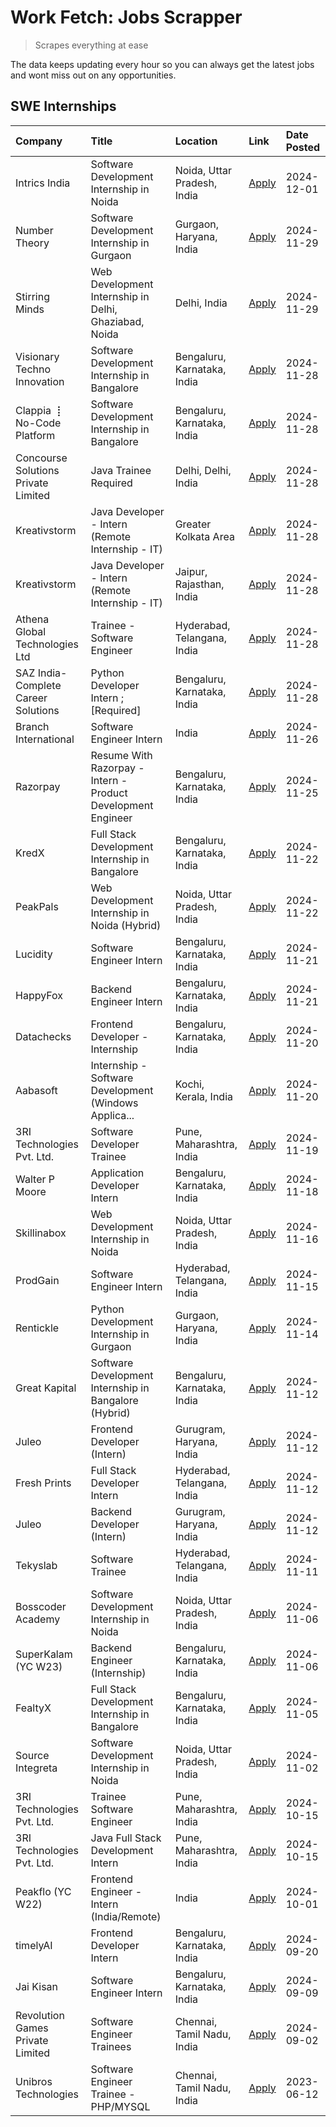 # Work Fetch: Jobs Scrapper
> Scrapes everything at ease

The data keeps updating every hour so you can always get the latest jobs and wont miss out on any opportunities.

## SWE Internships
<!--START_SECTION:workfetch-->
| Company                              | Title                                                        | Location                    | Link                                                                                                                                                                                                                                          | Date Posted   |
|:-------------------------------------|:-------------------------------------------------------------|:----------------------------|:----------------------------------------------------------------------------------------------------------------------------------------------------------------------------------------------------------------------------------------------|:--------------|
| Intrics India                        | Software Development Internship in Noida                     | Noida, Uttar Pradesh, India | [Apply](https://in.linkedin.com/jobs/view/software-development-internship-in-noida-at-intrics-india-4088621201?position=24&pageNum=0&refId=D0Gy%2FVoVcFv2bWEyw%2FffZw%3D%3D&trackingId=FNItJ15fcI0kTvcmZ8STRg%3D%3D)                          | 2024-12-01    |
| Number Theory                        | Software Development Internship in Gurgaon                   | Gurgaon, Haryana, India     | [Apply](https://in.linkedin.com/jobs/view/software-development-internship-in-gurgaon-at-number-theory-4087550503?position=27&pageNum=0&refId=D0Gy%2FVoVcFv2bWEyw%2FffZw%3D%3D&trackingId=%2BI5TYBOBQTGFucoaeaVDqg%3D%3D)                      | 2024-11-29    |
| Stirring Minds                       | Web Development Internship in Delhi, Ghaziabad, Noida        | Delhi, India                | [Apply](https://in.linkedin.com/jobs/view/web-development-internship-in-delhi-ghaziabad-noida-at-stirring-minds-4087549741?position=56&pageNum=0&refId=D0Gy%2FVoVcFv2bWEyw%2FffZw%3D%3D&trackingId=lL0mDn8YbmZqpTMujcHQyA%3D%3D)              | 2024-11-29    |
| Visionary Techno Innovation          | Software Development Internship in Bangalore                 | Bengaluru, Karnataka, India | [Apply](https://in.linkedin.com/jobs/view/software-development-internship-in-bangalore-at-visionary-techno-innovation-4086916247?position=6&pageNum=0&refId=D0Gy%2FVoVcFv2bWEyw%2FffZw%3D%3D&trackingId=EqV5yh2Oiv%2BxamhDrN%2BTug%3D%3D)     | 2024-11-28    |
| Clappia ⢸ No-Code Platform           | Software Development Internship in Bangalore                 | Bengaluru, Karnataka, India | [Apply](https://in.linkedin.com/jobs/view/software-development-internship-in-bangalore-at-clappia-%E2%A2%B8-no-code-platform-4086916232?position=22&pageNum=0&refId=D0Gy%2FVoVcFv2bWEyw%2FffZw%3D%3D&trackingId=8T8KDEaaEfy2Ma3KFOYz5A%3D%3D) | 2024-11-28    |
| Concourse Solutions Private Limited  | Java Trainee Required                                        | Delhi, Delhi, India         | [Apply](https://in.linkedin.com/jobs/view/java-trainee-required-at-concourse-solutions-private-limited-4087289970?position=30&pageNum=0&refId=D0Gy%2FVoVcFv2bWEyw%2FffZw%3D%3D&trackingId=ZJEu%2BbIyqcdpZ3MGzz2a7A%3D%3D)                     | 2024-11-28    |
| Kreativstorm                         | Java Developer - Intern (Remote Internship - IT)             | Greater Kolkata Area        | [Apply](https://in.linkedin.com/jobs/view/java-developer-intern-remote-internship-it-at-kreativstorm-4087221036?position=40&pageNum=0&refId=D0Gy%2FVoVcFv2bWEyw%2FffZw%3D%3D&trackingId=mF9xCkkBv1wjdf9oDq7MdA%3D%3D)                         | 2024-11-28    |
| Kreativstorm                         | Java Developer - Intern (Remote Internship - IT)             | Jaipur, Rajasthan, India    | [Apply](https://in.linkedin.com/jobs/view/java-developer-intern-remote-internship-it-at-kreativstorm-4087216561?position=50&pageNum=0&refId=D0Gy%2FVoVcFv2bWEyw%2FffZw%3D%3D&trackingId=MznpJ8B4%2FkYfgkbM0eb7cA%3D%3D)                       | 2024-11-28    |
| Athena Global Technologies Ltd       | Trainee - Software Engineer                                  | Hyderabad, Telangana, India | [Apply](https://in.linkedin.com/jobs/view/trainee-software-engineer-at-athena-global-technologies-ltd-4087205108?position=58&pageNum=0&refId=D0Gy%2FVoVcFv2bWEyw%2FffZw%3D%3D&trackingId=fcBNEp%2BWwKw6NXx2BHmWvQ%3D%3D)                      | 2024-11-28    |
| SAZ India- Complete Career Solutions | Python Developer Intern ; [Required]                         | Bengaluru, Karnataka, India | [Apply](https://in.linkedin.com/jobs/view/python-developer-intern-required-at-saz-india-complete-career-solutions-4087531863?position=59&pageNum=0&refId=D0Gy%2FVoVcFv2bWEyw%2FffZw%3D%3D&trackingId=yVXlztFdPhBpeYyhjiRQng%3D%3D)            | 2024-11-28    |
| Branch International                 | Software Engineer Intern                                     | India                       | [Apply](https://in.linkedin.com/jobs/view/software-engineer-intern-at-branch-international-4054425650?position=41&pageNum=0&refId=D0Gy%2FVoVcFv2bWEyw%2FffZw%3D%3D&trackingId=SRnvpxuZPikOK1iT6dQvvQ%3D%3D)                                   | 2024-11-26    |
| Razorpay                             | Resume With Razorpay - Intern - Product Development Engineer | Bengaluru, Karnataka, India | [Apply](https://in.linkedin.com/jobs/view/resume-with-razorpay-intern-product-development-engineer-at-razorpay-4082644771?position=48&pageNum=0&refId=D0Gy%2FVoVcFv2bWEyw%2FffZw%3D%3D&trackingId=3nk7iHF%2F92OiN6s7Mz0rjw%3D%3D)             | 2024-11-25    |
| KredX                                | Full Stack Development Internship in Bangalore               | Bengaluru, Karnataka, India | [Apply](https://in.linkedin.com/jobs/view/full-stack-development-internship-in-bangalore-at-kredx-4082021747?position=28&pageNum=0&refId=D0Gy%2FVoVcFv2bWEyw%2FffZw%3D%3D&trackingId=oGS4%2Bq75fVGpt5MJqCMaoA%3D%3D)                          | 2024-11-22    |
| PeakPals                             | Web Development Internship in Noida (Hybrid)                 | Noida, Uttar Pradesh, India | [Apply](https://in.linkedin.com/jobs/view/web-development-internship-in-noida-hybrid-at-peakpals-4082025102?position=52&pageNum=0&refId=D0Gy%2FVoVcFv2bWEyw%2FffZw%3D%3D&trackingId=KNdwk5l1J3j%2FdQQ1jHJMEw%3D%3D)                           | 2024-11-22    |
| Lucidity                             | Software Engineer Intern                                     | Bengaluru, Karnataka, India | [Apply](https://in.linkedin.com/jobs/view/software-engineer-intern-at-lucidity-4081805788?position=13&pageNum=0&refId=D0Gy%2FVoVcFv2bWEyw%2FffZw%3D%3D&trackingId=RA1qCVok2Gt3Qw9GmIVNJQ%3D%3D)                                               | 2024-11-21    |
| HappyFox                             | Backend Engineer Intern                                      | Bengaluru, Karnataka, India | [Apply](https://in.linkedin.com/jobs/view/backend-engineer-intern-at-happyfox-4079265240?position=53&pageNum=0&refId=D0Gy%2FVoVcFv2bWEyw%2FffZw%3D%3D&trackingId=1Z3oa1NW6cUiIIqYqI9ybA%3D%3D)                                                | 2024-11-21    |
| Datachecks                           | Frontend Developer - Internship                              | Bengaluru, Karnataka, India | [Apply](https://in.linkedin.com/jobs/view/frontend-developer-internship-at-datachecks-4078365869?position=37&pageNum=0&refId=D0Gy%2FVoVcFv2bWEyw%2FffZw%3D%3D&trackingId=XVFjXFAa7N%2BOXoItFwCr6A%3D%3D)                                      | 2024-11-20    |
| Aabasoft                             | Internship - Software Development (Windows Applica...        | Kochi, Kerala, India        | [Apply](https://in.linkedin.com/jobs/view/internship-software-development-windows-applica-at-aabasoft-4080986188?position=54&pageNum=0&refId=D0Gy%2FVoVcFv2bWEyw%2FffZw%3D%3D&trackingId=TvVzNMDXgVXvf2siWuGbnw%3D%3D)                        | 2024-11-20    |
| 3RI Technologies Pvt. Ltd.           | Software Developer Trainee                                   | Pune, Maharashtra, India    | [Apply](https://in.linkedin.com/jobs/view/software-developer-trainee-at-3ri-technologies-pvt-ltd-4080283578?position=29&pageNum=0&refId=D0Gy%2FVoVcFv2bWEyw%2FffZw%3D%3D&trackingId=sLCLRmvR4Mj84wtdI%2BhORA%3D%3D)                           | 2024-11-19    |
| Walter P Moore                       | Application Developer Intern                                 | Bengaluru, Karnataka, India | [Apply](https://in.linkedin.com/jobs/view/application-developer-intern-at-walter-p-moore-4077126811?position=23&pageNum=0&refId=D0Gy%2FVoVcFv2bWEyw%2FffZw%3D%3D&trackingId=m23IQ57Rv0kwBGHMC0LEkg%3D%3D)                                     | 2024-11-18    |
| Skillinabox                          | Web Development Internship in Noida                          | Noida, Uttar Pradesh, India | [Apply](https://in.linkedin.com/jobs/view/web-development-internship-in-noida-at-skillinabox-4077783016?position=17&pageNum=0&refId=D0Gy%2FVoVcFv2bWEyw%2FffZw%3D%3D&trackingId=lqnTlaSYnWx2H5%2BRwTdaWg%3D%3D)                               | 2024-11-16    |
| ProdGain                             | Software Engineer Intern                                     | Hyderabad, Telangana, India | [Apply](https://in.linkedin.com/jobs/view/software-engineer-intern-at-prodgain-4075283679?position=34&pageNum=0&refId=D0Gy%2FVoVcFv2bWEyw%2FffZw%3D%3D&trackingId=kHJtPGbKJy08uOBG0kNQ8A%3D%3D)                                               | 2024-11-15    |
| Rentickle                            | Python Development Internship in Gurgaon                     | Gurgaon, Haryana, India     | [Apply](https://in.linkedin.com/jobs/view/python-development-internship-in-gurgaon-at-rentickle-4075922770?position=18&pageNum=0&refId=D0Gy%2FVoVcFv2bWEyw%2FffZw%3D%3D&trackingId=0tm%2BGsxsXcmt5AIgAfc3Fg%3D%3D)                            | 2024-11-14    |
| Great Kapital                        | Software Development Internship in Bangalore (Hybrid)        | Bengaluru, Karnataka, India | [Apply](https://in.linkedin.com/jobs/view/software-development-internship-in-bangalore-hybrid-at-great-kapital-4074322094?position=26&pageNum=0&refId=D0Gy%2FVoVcFv2bWEyw%2FffZw%3D%3D&trackingId=OduUPz7aVIHUZwB%2BERzbDw%3D%3D)             | 2024-11-12    |
| Juleo                                | Frontend Developer (Intern)                                  | Gurugram, Haryana, India    | [Apply](https://in.linkedin.com/jobs/view/frontend-developer-intern-at-juleo-4072443159?position=31&pageNum=0&refId=D0Gy%2FVoVcFv2bWEyw%2FffZw%3D%3D&trackingId=Ib02d9GXDkYKFYUsGTVsHw%3D%3D)                                                 | 2024-11-12    |
| Fresh Prints                         | Full Stack Developer Intern                                  | Hyderabad, Telangana, India | [Apply](https://in.linkedin.com/jobs/view/full-stack-developer-intern-at-fresh-prints-4074759619?position=35&pageNum=0&refId=D0Gy%2FVoVcFv2bWEyw%2FffZw%3D%3D&trackingId=QdDi8PgkxW5V61amJTUipA%3D%3D)                                        | 2024-11-12    |
| Juleo                                | Backend Developer (Intern)                                   | Gurugram, Haryana, India    | [Apply](https://in.linkedin.com/jobs/view/backend-developer-intern-at-juleo-4072437848?position=49&pageNum=0&refId=D0Gy%2FVoVcFv2bWEyw%2FffZw%3D%3D&trackingId=rDPpO3bHATqDpmBkwehqDQ%3D%3D)                                                  | 2024-11-12    |
| Tekyslab                             | Software Trainee                                             | Hyderabad, Telangana, India | [Apply](https://in.linkedin.com/jobs/view/software-trainee-at-tekyslab-4074128169?position=44&pageNum=0&refId=D0Gy%2FVoVcFv2bWEyw%2FffZw%3D%3D&trackingId=GQBSuX2Uh%2Bow%2FkiNYhGa7Q%3D%3D)                                                   | 2024-11-11    |
| Bosscoder Academy                    | Software Development Internship in Noida                     | Noida, Uttar Pradesh, India | [Apply](https://in.linkedin.com/jobs/view/software-development-internship-in-noida-at-bosscoder-academy-4070090866?position=8&pageNum=0&refId=D0Gy%2FVoVcFv2bWEyw%2FffZw%3D%3D&trackingId=57aondf6vLnoSJxMxX12zA%3D%3D)                       | 2024-11-06    |
| SuperKalam (YC W23)                  | Backend Engineer (Internship)                                | Bengaluru, Karnataka, India | [Apply](https://in.linkedin.com/jobs/view/backend-engineer-internship-at-superkalam-yc-w23-4069134451?position=32&pageNum=0&refId=D0Gy%2FVoVcFv2bWEyw%2FffZw%3D%3D&trackingId=7UU9L8Yd%2FQcG4jF3xmdbVA%3D%3D)                                 | 2024-11-06    |
| FealtyX                              | Full Stack Development Internship in Bangalore               | Bengaluru, Karnataka, India | [Apply](https://in.linkedin.com/jobs/view/full-stack-development-internship-in-bangalore-at-fealtyx-4067118640?position=39&pageNum=0&refId=D0Gy%2FVoVcFv2bWEyw%2FffZw%3D%3D&trackingId=KPFdH%2FKCMo5bkI2LIZaUOw%3D%3D)                        | 2024-11-05    |
| Source Integreta                     | Software Development Internship in Noida                     | Noida, Uttar Pradesh, India | [Apply](https://in.linkedin.com/jobs/view/software-development-internship-in-noida-at-source-integreta-4066120527?position=11&pageNum=0&refId=D0Gy%2FVoVcFv2bWEyw%2FffZw%3D%3D&trackingId=miSqm6GGYYoEZ54Tb2zKkQ%3D%3D)                       | 2024-11-02    |
| 3RI Technologies Pvt. Ltd.           | Trainee Software Engineer                                    | Pune, Maharashtra, India    | [Apply](https://in.linkedin.com/jobs/view/trainee-software-engineer-at-3ri-technologies-pvt-ltd-4048233384?position=36&pageNum=0&refId=D0Gy%2FVoVcFv2bWEyw%2FffZw%3D%3D&trackingId=fDaTgq9ntZoiloWJGmnnJw%3D%3D)                              | 2024-10-15    |
| 3RI Technologies Pvt. Ltd.           | Java Full Stack Development Intern                           | Pune, Maharashtra, India    | [Apply](https://in.linkedin.com/jobs/view/java-full-stack-development-intern-at-3ri-technologies-pvt-ltd-4048231995?position=45&pageNum=0&refId=D0Gy%2FVoVcFv2bWEyw%2FffZw%3D%3D&trackingId=syxT8iztkAOW91DgTofaSg%3D%3D)                     | 2024-10-15    |
| Peakflo (YC W22)                     | Frontend Engineer - Intern (India/Remote)                    | India                       | [Apply](https://in.linkedin.com/jobs/view/frontend-engineer-intern-india-remote-at-peakflo-yc-w22-4037729755?position=5&pageNum=0&refId=D0Gy%2FVoVcFv2bWEyw%2FffZw%3D%3D&trackingId=r%2Bb4ky7zeoSkYgWoAT6J9Q%3D%3D)                           | 2024-10-01    |
| timelyAI                             | Frontend Developer Intern                                    | Bengaluru, Karnataka, India | [Apply](https://in.linkedin.com/jobs/view/frontend-developer-intern-at-timelyai-4030925040?position=9&pageNum=0&refId=D0Gy%2FVoVcFv2bWEyw%2FffZw%3D%3D&trackingId=vHZu9KbRVtv7GoF%2B7Yy5WA%3D%3D)                                             | 2024-09-20    |
| Jai Kisan                            | Software Engineer Intern                                     | Bengaluru, Karnataka, India | [Apply](https://in.linkedin.com/jobs/view/software-engineer-intern-at-jai-kisan-4024075360?position=43&pageNum=0&refId=D0Gy%2FVoVcFv2bWEyw%2FffZw%3D%3D&trackingId=UXew6VQUEjTXtx0YEpsdiQ%3D%3D)                                              | 2024-09-09    |
| Revolution Games Private Limited     | Software Engineer Trainees                                   | Chennai, Tamil Nadu, India  | [Apply](https://in.linkedin.com/jobs/view/software-engineer-trainees-at-revolution-games-private-limited-4015912927?position=42&pageNum=0&refId=D0Gy%2FVoVcFv2bWEyw%2FffZw%3D%3D&trackingId=%2BK3uGAGGBBYEUN5faY5rdA%3D%3D)                   | 2024-09-02    |
| Unibros Technologies                 | Software Engineer Trainee - PHP/MYSQL                        | Chennai, Tamil Nadu, India  | [Apply](https://in.linkedin.com/jobs/view/software-engineer-trainee-php-mysql-at-unibros-technologies-3656599241?position=57&pageNum=0&refId=D0Gy%2FVoVcFv2bWEyw%2FffZw%3D%3D&trackingId=zaK%2BPcl3ntYeORUgyw6CQw%3D%3D)                      | 2023-06-12    |
<!--END_SECTION:workfetch-->
